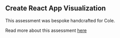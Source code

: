 ## Create React App Visualization

This assessment was bespoke handcrafted for Cole.

Read more about this assessment [here](https://react.eogresources.com)
